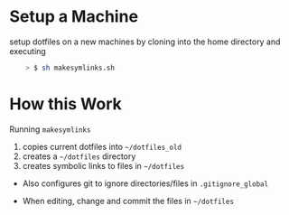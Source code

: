 # Setup a Machine
setup dotfiles on a new machines by cloning into the home directory and executing
```bash
    > $ sh makesymlinks.sh
```

# How this Work
Running `makesymlinks`
1. copies current dotfiles into `~/dotfiles_old`
2. creates a `~/dotfiles` directory
3. creates symbolic links to files in `~/dotfiles` 

- Also configures git to ignore directories/files in `.gitignore_global`

- When editing, change and commit the files in `~/dotfiles`

